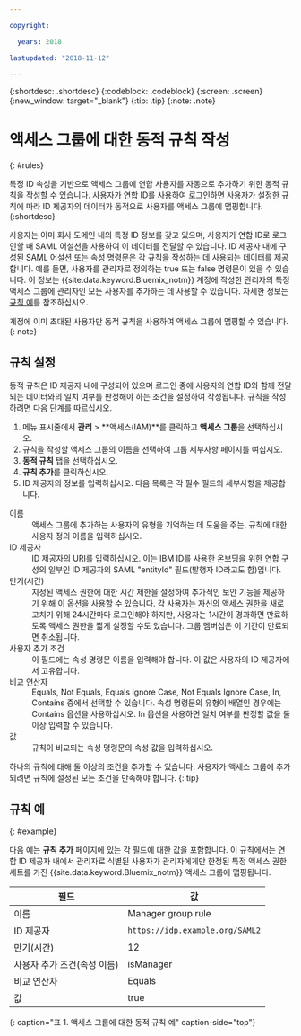 ```yaml
---

copyright:

  years: 2018

lastupdated: "2018-11-12"

---
```


{:shortdesc: .shortdesc}
{:codeblock: .codeblock}
{:screen: .screen}
{:new_window: target="_blank"}
{:tip: .tip}
{:note: .note}

# 액세스 그룹에 대한 동적 규칙 작성
{: #rules}

특정 ID 속성을 기반으로 액세스 그룹에 연합 사용자를 자동으로 추가하기 위한 동적 규칙을 작성할 수 있습니다. 사용자가 연합 ID를 사용하여 로그인하면 사용자가 설정한 규칙에 따라 ID 제공자의 데이터가 동적으로 사용자를 액세스 그룹에 맵핑합니다.
{:shortdesc}

사용자는 이미 회사 도메인 내의 특정 ID 정보를 갖고 있으며, 사용자가 연합 ID로 로그인할 때 SAML 어설션을 사용하여 이 데이터를 전달할 수 있습니다. ID 제공자 내에 구성된 SAML 어설션 또는 속성 명령문은 각 규칙을 작성하는 데 사용되는 데이터를 제공합니다. 예를 들면, 사용자를 관리자로 정의하는 true 또는 false 명령문이 있을 수 있습니다. 이 정보는 {{site.data.keyword.Bluemix_notm}} 계정에 작성한 관리자의 특정 액세스 그룹에 관리자인 모든 사용자를 추가하는 데 사용할 수 있습니다. 자세한 정보는 [규칙 예](accessgroup_rules.html#example)를 참조하십시오.

계정에 이미 초대된 사용자만 동적 규칙을 사용하여 액세스 그룹에 맵핑할 수 있습니다.
{: note}

## 규칙 설정

동적 규칙은 ID 제공자 내에 구성되어 있으며 로그인 중에 사용자의 연합 ID와 함께 전달되는 데이터와의 일치 여부를 판정해야 하는 조건을 설정하여 작성됩니다. 규칙을 작성하려면 다음 단계를 따르십시오.

1. 메뉴 표시줄에서 **관리** &gt; **액세스(IAM)**를 클릭하고 **액세스 그룹**을 선택하십시오.
2. 규칙을 작성할 액세스 그룹의 이름을 선택하여 그룹 세부사항 페이지를 여십시오.
3. **동적 규칙** 탭을 선택하십시오.
4. **규칙 추가**를 클릭하십시오.
5. ID 제공자의 정보를 입력하십시오. 다음 목록은 각 필수 필드의 세부사항을 제공합니다.

<dl>
<dt>이름</dt>
<dd>액세스 그룹에 추가하는 사용자의 유형을 기억하는 데 도움을 주는, 규칙에 대한 사용자 정의 이름을 입력하십시오.</dd>
<dt>ID 제공자</dt>
<dd>ID 제공자의 URI를 입력하십시오. 이는 IBM ID를 사용한 온보딩을 위한 연합 구성의 일부인 ID 제공자의 SAML "entityId" 필드(발행자 ID라고도 함)입니다.</dd>
<dt>만기(시간)</dt>
<dd>지정된 액세스 권한에 대한 시간 제한을 설정하여 추가적인 보안 기능을 제공하기 위해 이 옵션을 사용할 수 있습니다. 각 사용자는 자신의 액세스 권한을 새로 고치기 위해 24시간마다 로그인해야 하지만, 사용자는 1시간이 경과하면 만료하도록 액세스 권한을 짧게 설정할 수도 있습니다. 그룹 멤버십은 이 기간이 만료되면 취소됩니다.</dd>
<dt>사용자 추가 조건</dt>
<dd>이 필드에는 속성 명령문 이름을 입력해야 합니다. 이 값은 사용자의 ID 제공자에서 고유합니다.</dd>
<dt>비교 연산자</dt>
<dd>Equals, Not Equals, Equals Ignore Case, Not Equals Ignore Case, In, Contains 중에서 선택할 수 있습니다. 속성 명령문의 유형이 배열인 경우에는 Contains 옵션을 사용하십시오. In 옵션을 사용하면 일치 여부를 판정할 값을 둘 이상 입력할 수 있습니다.</dd>
<dt>값</dt>
<dd>규칙이 비교되는 속성 명령문의 속성 값을 입력하십시오.</dd>
</dl>

하나의 규칙에 대해 둘 이상의 조건을 추가할 수 있습니다. 사용자가 액세스 그룹에 추가되려면 규칙에 설정된 모든 조건을 만족해야 합니다.
{: tip}

## 규칙 예
{: #example}

다음 예는 **규칙 추가** 페이지에 있는 각 필드에 대한 값을 포함합니다. 이 규칙에서는 연합 ID 제공자 내에서 관리자로 식별된 사용자가 관리자에게만 한정된 특정 액세스 권한 세트를 가진 {{site.data.keyword.Bluemix_notm}} 액세스 그룹에 맵핑됩니다.

|필드 |값 |
|----------|---------|
|이름 | Manager group rule |
| ID 제공자 | `https://idp.example.org/SAML2` |
| 만기(시간) | 12 |
| 사용자 추가 조건(속성 이름) | isManager |
| 비교 연산자 | Equals  |
|값 |  true |
{: caption="표 1. 액세스 그룹에 대한 동적 규칙 예" caption-side="top"}
